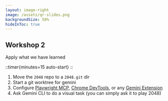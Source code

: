 ```yaml
---
layout: image-right
image: /assets/qr-slides.png
backgroundSize: 50%
hideInToc: true
---
```


## Workshop 2

Apply what we have learned

::timer{minutes=15 auto-start}
::


1. Move the `2048` repo to a `2048.git` dir
1. Start a git worktree for gemini
1. Configure [Playwright MCP][1], [Chrome DevTools][2], or any [Gemini Extension][3]
1. Ask Gemini CLI to do a visual task (you can simply ask it to play 2048)

[1]: https://github.com/microsoft/playwright-mcp
[2]: https://github.com/ChromeDevTools/chrome-devtools-mcp
[3]: https://geminicli.com/extensions/

